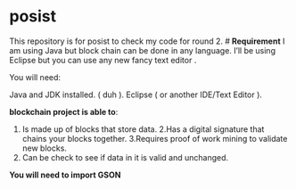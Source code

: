 # posist
This repository is for posist to check my code for round 2.
#<b> Requirement</b>
I am using  Java but block chain can be done in any  language. 
  I’ll be using Eclipse but you can use any new fancy text editor .

You will need:

Java and JDK installed. ( duh ).
Eclipse ( or another IDE/Text Editor ).




<b>blockchain project is able to</b>:
1. Is made up of blocks that store data. 
2.Has a digital signature that chains your blocks together.
3.Requires proof of work mining to validate new blocks.
4. Can be check to see if data in it is valid and unchanged.


<b> You will need to import GSON </b>
